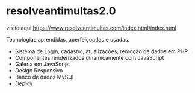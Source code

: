 # resolveantimultas2.0
visite aqui https://www.resolveantimultas.com/index.html/index.html

Tecnologias aprendidas, aperfeiçoadas e usadas:
* Sistema de Login, cadastro, atualizações, remoção de dados em PHP.
* Componentes renderizados dinamicamente com JavaScript
* Galeria em JavaScript
* Design Responsivo
* Banco de dados MySQL
* Deploy 
